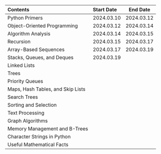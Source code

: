 | Contents                          | Start Date | End Date   |
| :-------------------------------- | :--------- | ---------- |
| Python Primers                    | 2024.03.10 | 2024.03.12 |
| Object-Oriented Programming       | 2024.03.12 | 2024.03.14 |
| Algorithm Analysis                | 2024.03.14 | 2024.03.15 |
| Recursion                         | 2024.03.15 | 2024.03.17 |
| Array-Based Sequences             | 2024.03.17 | 2024.03.19 |
| Stacks, Queues, and Deques        | 2024.03.19 |            |
| Linked Lists                      |            |            |
| Trees                             |            |            |
| Priority Queues                   |            |            |
| Maps, Hash Tables, and Skip Lists |            |            |
| Search Trees                      |            |            |
| Sorting and Selection             |            |            |
| Text Processing                   |            |            |
| Graph Algorithms                  |            |            |
| Memory Management and B-Trees     |            |            |
| Character Strings in Python       |            |            |
| Useful Mathematical Facts         |            |            |
